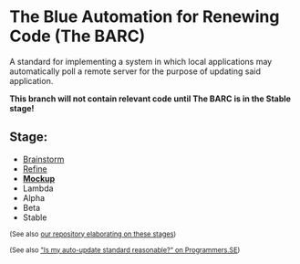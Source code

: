 The Blue Automation for Renewing Code (The BARC)
================================================
A standard for implementing a system in which local applications may automatically poll a remote server for the purpose of updating said application.

**This branch will not contain relevant code until The BARC is in the Stable stage!**

Stage:
------
- [Brainstorm](https://github.com/BlueHuskyStudios/The-BARC/tree/Brainstorm)
- [Refine](https://github.com/BlueHuskyStudios/The-BARC/tree/Refine)
- [**Mockup**](https://github.com/BlueHuskyStudios/The-BARC/tree/Mockup)
- Lambda
- Alpha
- Beta
- Stable

<sub>(See also [our repository elaborating on these stages](https://github.com/BlueHuskyStudios/Blue-Husky-s-Stages-of-Product-Creation))</sub>

<sub>(See also ["Is my auto-update standard reasonable?" on Programmers.SE](http://programmers.stackexchange.com/questions/270369/is-my-auto-update-standard-reasonable))</sub>
